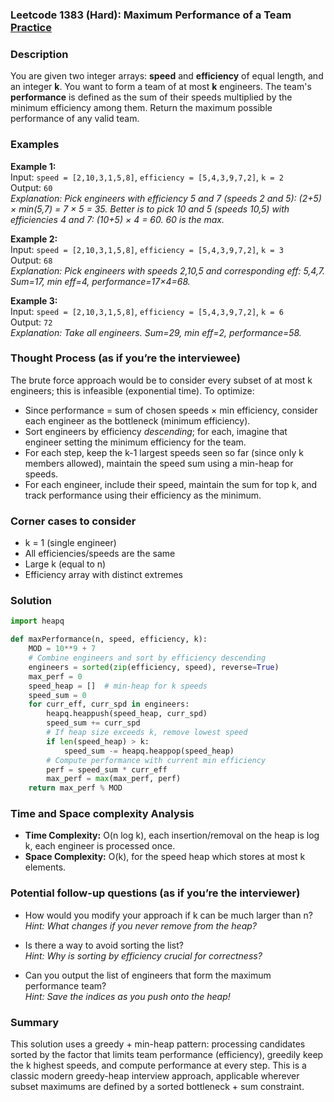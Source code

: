 ### Leetcode 1383 (Hard): Maximum Performance of a Team [Practice](https://leetcode.com/problems/maximum-performance-of-a-team)

### Description  
You are given two integer arrays: **speed** and **efficiency** of equal length, and an integer **k**. You want to form a team of at most **k** engineers. The team's **performance** is defined as the sum of their speeds multiplied by the minimum efficiency among them. Return the maximum possible performance of any valid team.

### Examples  

**Example 1:**  
Input: `speed = [2,10,3,1,5,8]`, `efficiency = [5,4,3,9,7,2]`, `k = 2`  
Output: `60`  
*Explanation: Pick engineers with efficiency 5 and 7 (speeds 2 and 5): (2+5) × min(5,7) = 7 × 5 = 35. Better is to pick 10 and 5 (speeds 10,5) with efficiencies 4 and 7: (10+5) × 4 = 60. 60 is the max.*

**Example 2:**  
Input: `speed = [2,10,3,1,5,8]`, `efficiency = [5,4,3,9,7,2]`, `k = 3`  
Output: `68`  
*Explanation: Pick engineers with speeds 2,10,5 and corresponding eff: 5,4,7. Sum=17, min eff=4, performance=17×4=68.*

**Example 3:**  
Input: `speed = [2,10,3,1,5,8]`, `efficiency = [5,4,3,9,7,2]`, `k = 6`  
Output: `72`  
*Explanation: Take all engineers. Sum=29, min eff=2, performance=58.*

### Thought Process (as if you’re the interviewee)  
The brute force approach would be to consider every subset of at most k engineers; this is infeasible (exponential time). To optimize:
- Since performance = sum of chosen speeds × min efficiency, consider each engineer as the bottleneck (minimum efficiency).
- Sort engineers by efficiency *descending*; for each, imagine that engineer setting the minimum efficiency for the team.
- For each step, keep the k-1 largest speeds seen so far (since only k members allowed), maintain the speed sum using a min-heap for speeds.
- For each engineer, include their speed, maintain the sum for top k, and track performance using their efficiency as the minimum.

### Corner cases to consider  
- k = 1 (single engineer)
- All efficiencies/speeds are the same
- Large k (equal to n)
- Efficiency array with distinct extremes

### Solution

```python
import heapq

def maxPerformance(n, speed, efficiency, k):
    MOD = 10**9 + 7
    # Combine engineers and sort by efficiency descending
    engineers = sorted(zip(efficiency, speed), reverse=True)
    max_perf = 0
    speed_heap = []  # min-heap for k speeds
    speed_sum = 0
    for curr_eff, curr_spd in engineers:
        heapq.heappush(speed_heap, curr_spd)
        speed_sum += curr_spd
        # If heap size exceeds k, remove lowest speed
        if len(speed_heap) > k:
            speed_sum -= heapq.heappop(speed_heap)
        # Compute performance with current min efficiency
        perf = speed_sum * curr_eff
        max_perf = max(max_perf, perf)
    return max_perf % MOD
```

### Time and Space complexity Analysis  

- **Time Complexity:** O(n log k), each insertion/removal on the heap is log k, each engineer is processed once.
- **Space Complexity:** O(k), for the speed heap which stores at most k elements.


### Potential follow-up questions (as if you’re the interviewer)  

- How would you modify your approach if k can be much larger than n?  
  *Hint: What changes if you never remove from the heap?*

- Is there a way to avoid sorting the list?  
  *Hint: Why is sorting by efficiency crucial for correctness?*

- Can you output the list of engineers that form the maximum performance team?  
  *Hint: Save the indices as you push onto the heap!*

### Summary
This solution uses a greedy + min-heap pattern: processing candidates sorted by the factor that limits team performance (efficiency), greedily keep the k highest speeds, and compute performance at every step. This is a classic modern greedy-heap interview approach, applicable wherever subset maximums are defined by a sorted bottleneck + sum constraint.